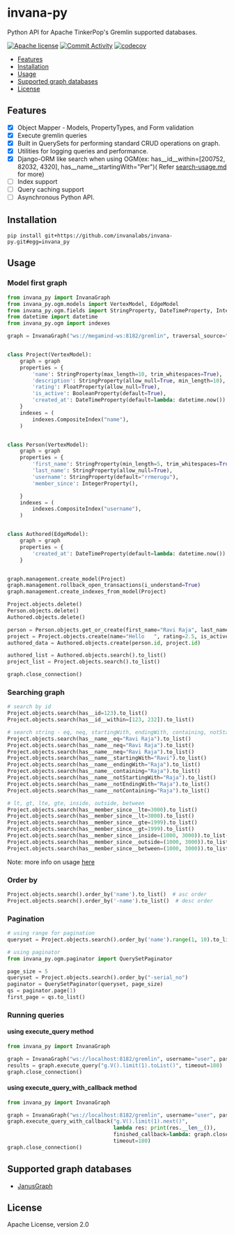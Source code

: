 # invana-py

Python API for Apache TinkerPop's Gremlin supported databases.

[![Apache license](https://img.shields.io/badge/license-Apache-blue.svg)](https://github.com/invanalabs/invana-py/blob/master/LICENSE)
[![Commit Activity](https://img.shields.io/github/commit-activity/m/invanalabs/invana-py)](https://github.com/invanalabs/invana-py/commits)
[![codecov](https://codecov.io/gh/invanalabs/invana-py/branch/master/graph/badge.svg)](https://codecov.io/gh/invanalabs/invana-py)

- [Features](#features)
- [Installation](#installation)
- [Usage](#usage)
- [Supported graph databases](#supported-graph-databases)
- [License](#license)

## Features

- [x] Object Mapper - Models, PropertyTypes, and Form validation
- [x] Execute gremlin queries
- [x] Built in QuerySets for performing standard CRUD operations on graph.
- [x] Utilities for logging queries and performance.
- [x] Django-ORM like search when using OGM(ex: has__id__within=[200752, 82032, 4320], has__name__startingWith="Per")(
  Refer [search-usage.md](search-usage.md) for more)
- [ ] Index support
- [ ] Query caching support
- [ ] Asynchronous Python API.

## Installation

```shell
pip install git+https://github.com/invanalabs/invana-py.git#egg=invana_py
```

## Usage

### Model first graph

```python
from invana_py import InvanaGraph
from invana_py.ogm.models import VertexModel, EdgeModel
from invana_py.ogm.fields import StringProperty, DateTimeProperty, IntegerProperty, FloatProperty, BooleanProperty
from datetime import datetime
from invana_py.ogm import indexes

graph = InvanaGraph("ws://megamind-ws:8182/gremlin", traversal_source="g")


class Project(VertexModel):
    graph = graph
    properties = {
        'name': StringProperty(max_length=10, trim_whitespaces=True),
        'description': StringProperty(allow_null=True, min_length=10),
        'rating': FloatProperty(allow_null=True),
        'is_active': BooleanProperty(default=True),
        'created_at': DateTimeProperty(default=lambda: datetime.now())
    }
    indexes = (
        indexes.CompositeIndex("name"),
    )


class Person(VertexModel):
    graph = graph
    properties = {
        'first_name': StringProperty(min_length=5, trim_whitespaces=True),
        'last_name': StringProperty(allow_null=True),
        'username': StringProperty(default="rrmerugu"),
        'member_since': IntegerProperty(),

    }
    indexes = (
        indexes.CompositeIndex("username"),
    )


class Authored(EdgeModel):
    graph = graph
    properties = {
        'created_at': DateTimeProperty(default=lambda: datetime.now())
    }


graph.management.create_model(Project)
graph.management.rollback_open_transactions(i_understand=True)
graph.management.create_indexes_from_model(Project)

Project.objects.delete()
Person.objects.delete()
Authored.objects.delete()

person = Person.objects.get_or_create(first_name="Ravi Raja", last_name="Merugu", member_since=2000)
project = Project.objects.create(name="Hello   ", rating=2.5, is_active=False)
authored_data = Authored.objects.create(person.id, project.id)

authored_list = Authored.objects.search().to_list()
project_list = Project.objects.search().to_list()

graph.close_connection()
```

### Searching graph

```python
# search by id
Project.objects.search(has__id=123).to_list()
Project.objects.search(has__id__within=[123, 232]).to_list()

# search string - eq, neq, startingWith, endingWith, containing, notStartingWith, notEndingWith, notContaining
Project.objects.search(has__name__eq="Ravi Raja").to_list()
Project.objects.search(has__name__neq="Ravi Raja").to_list()
Project.objects.search(has__name__neq="Ravi Raja").to_list()
Project.objects.search(has__name__startingWith="Ravi").to_list()
Project.objects.search(has__name__endingWith="Raja").to_list()
Project.objects.search(has__name__containing="Raja").to_list()
Project.objects.search(has__name__notStartingWith="Raja").to_list()
Project.objects.search(has__name__notEndingWith="Raja").to_list()
Project.objects.search(has__name__notContaining="Raja").to_list()

# lt, gt, lte, gte, inside, outside, between
Project.objects.search(has__member_since__lte=3000).to_list()
Project.objects.search(has__member_since__lt=3000).to_list()
Project.objects.search(has__member_since__gte=1999).to_list()
Project.objects.search(has__member_since__gt=1999).to_list()
Project.objects.search(has__member_since__inside=(1000, 3000)).to_list()
Project.objects.search(has__member_since__outside=(1000, 3000)).to_list()
Project.objects.search(has__member_since__between=(1000, 3000)).to_list()
```

Note: more info on usage [here](https://tinkerpop.apache.org/docs/3.5.0/reference/#a-note-on-predicates)

### Order by

```python
Project.objects.search().order_by('name').to_list()  # asc order
Project.objects.search().order_by('-name').to_list()  # desc order
```

### Pagination

```python
# using range for pagination
queryset = Project.objects.search().order_by('name').range(1, 10).to_list()

# using paginator
from invana_py.ogm.paginator import QuerySetPaginator

page_size = 5
queryset = Project.objects.search().order_by("-serial_no")
paginator = QuerySetPaginator(queryset, page_size)
qs = paginator.page(1)
first_page = qs.to_list()
```

### Running queries

#### using execute_query method

```python
from invana_py import InvanaGraph

graph = InvanaGraph("ws://localhost:8182/gremlin", username="user", password="password")
results = graph.execute_query("g.V().limit(1).toList()", timeout=180)
graph.close_connection()
```

#### using execute_query_with_callback method

```python
from invana_py import InvanaGraph

graph = InvanaGraph("ws://localhost:8182/gremlin", username="user", password="password")
graph.execute_query_with_callback("g.V().limit(1).next()",
                                  lambda res: print(res.__len__()),
                                  finished_callback=lambda: graph.close_connection(),
                                  timeout=180)
graph.close_connection()
```

## Supported graph databases

- [JanusGraph](https://janusgraph.org/)

[comment]: <> (- [DataStax Enterprise]&#40;https://www.datastax.com/products/datastax-enterprise&#41;)

## License

Apache License, version 2.0


